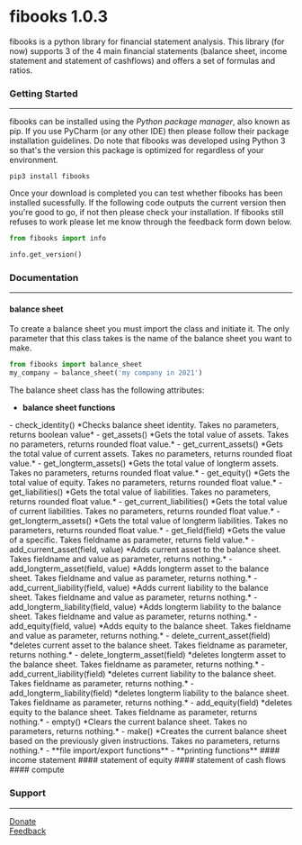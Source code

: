 # fibooks 1.0.3
fibooks is a python library for financial statement analysis. This library (for now) supports 3 of the 4 main financial statements (balance sheet, income statement and statement of cashflows) and offers a set of formulas and ratios. 
### Getting Started
---
fibooks can be installed using the *Python package manager*, also known as pip. If you use PyCharm (or any other IDE) then please follow their package installation guidelines. Do note that fibooks was developed using Python 3 so that's the version this package is optimized for regardless of your environment.
``` shell
pip3 install fibooks
```
Once your download is completed you can test whether fibooks has been installed sucessfully. If the following code outputs the current version then you're good to go, if not then please check your installation. If fibooks still refuses to work please let me know through the feedback form down below.
``` python
from fibooks import info

info.get_version()
```
### Documentation
---
#### balance sheet
To create a balance sheet you must import the class and initiate it. The only parameter that this class takes is the name of the balance sheet you want to make.
``` python
from fibooks import balance_sheet
my_company = balance_sheet('my company in 2021')
```
The balance sheet class has the following attributes:
  - **balance sheet functions**
  <balancesheet functions>
        <test>
      - check_identity()  
        *Checks balance sheet identity. Takes no parameters, returns boolean value*
      - get_assets()  
        *Gets the total value of assets. Takes no parameters, returns rounded float value.*
      - get_current_assets()  
        *Gets the total value of current assets. Takes no parameters, returns rounded float value.*
      - get_longterm_assets()  
        *Gets the total value of longterm assets. Takes no parameters, returns rounded float value.*
      - get_equity()  
        *Gets the total value of equity. Takes no parameters, returns rounded float value.*
      - get_liabilities()  
        *Gets the total value of liabilities. Takes no parameters, returns rounded float value.*
      - get_current_liabilities()  
        *Gets the total value of current liabilities. Takes no parameters, returns rounded float value.*
      - get_longterm_assets()  
        *Gets the total value of longterm liabilities. Takes no parameters, returns rounded float value.*
      - get_field(field)  
        *Gets the value of a specific. Takes fieldname as parameter, returns field value.*
      - add_current_asset(field, value)  
        *Adds current asset to the balance sheet. Takes fieldname and value as parameter, returns nothing.*
      - add_longterm_asset(field, value)  
        *Adds longterm asset to the balance sheet. Takes fieldname and value as parameter, returns nothing.*
      - add_current_liability(field, value)  
        *Adds current liability to the balance sheet. Takes fieldname and value as parameter, returns nothing.*
      - add_longterm_liability(field, value)  
        *Adds longterm liability to the balance sheet. Takes fieldname and value as parameter, returns nothing.*
      - add_equity(field, value)  
        *Adds equity to the balance sheet. Takes fieldname and value as parameter, returns nothing.*
      - delete_current_asset(field)  
        *deletes current asset to the balance sheet. Takes fieldname as parameter, returns nothing.*
      - delete_longterm_asset(field)  
        *deletes longterm asset to the balance sheet. Takes fieldname as parameter, returns nothing.*
      - add_current_liability(field)  
        *deletes current liability to the balance sheet. Takes fieldname as parameter, returns nothing.*
      - add_longterm_liability(field)  
        *deletes longterm liability to the balance sheet. Takes fieldname as parameter, returns nothing.*
      - add_equity(field)  
        *deletes equity to the balance sheet. Takes fieldname as parameter, returns nothing.*
      - empty()  
        *Clears the current balance sheet. Takes no parameters, returns nothing.*       
      - make()  
        *Creates the current balance sheet based on the previously given instructions. Takes no parameters, returns nothing.*   
  </test>
  </balancesheet functions>
  - **file import/export functions**
  - **printing functions**
#### income statement
#### statement of equity
#### statement of cash flows
#### compute

### Support
---
[Donate](https://paypal.me/timokats)  
[Feedback](mailto:tpakats@gmail.com)
